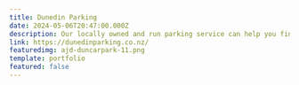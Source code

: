 ```yaml
---
title: Dunedin Parking
date: 2024-05-06T20:47:00.000Z
description: Our locally owned and run parking service can help you find the perfect park!
link: https://dunedinparking.co.nz/
featuredimg: ajd-duncarpark-11.png
template: portfolio
featured: false
---
```

